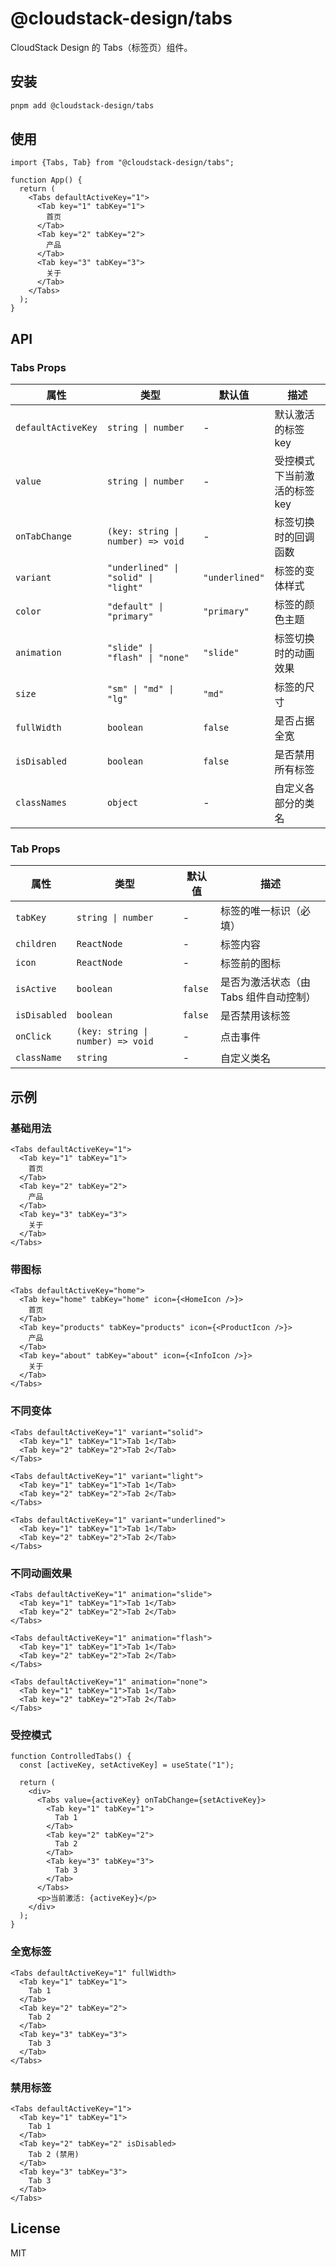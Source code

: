 # @cloudstack-design/tabs

CloudStack Design 的 Tabs（标签页）组件。

## 安装

```bash
pnpm add @cloudstack-design/tabs
```

## 使用

```tsx
import {Tabs, Tab} from "@cloudstack-design/tabs";

function App() {
  return (
    <Tabs defaultActiveKey="1">
      <Tab key="1" tabKey="1">
        首页
      </Tab>
      <Tab key="2" tabKey="2">
        产品
      </Tab>
      <Tab key="3" tabKey="3">
        关于
      </Tab>
    </Tabs>
  );
}
```

## API

### Tabs Props

| 属性               | 类型                                 | 默认值         | 描述                         |
| ------------------ | ------------------------------------ | -------------- | ---------------------------- |
| `defaultActiveKey` | `string \| number`                   | -              | 默认激活的标签 key           |
| `value`            | `string \| number`                   | -              | 受控模式下当前激活的标签 key |
| `onTabChange`      | `(key: string \| number) => void`    | -              | 标签切换时的回调函数         |
| `variant`          | `"underlined" \| "solid" \| "light"` | `"underlined"` | 标签的变体样式               |
| `color`            | `"default" \| "primary"`             | `"primary"`    | 标签的颜色主题               |
| `animation`        | `"slide" \| "flash" \| "none"`       | `"slide"`      | 标签切换时的动画效果         |
| `size`             | `"sm" \| "md" \| "lg"`               | `"md"`         | 标签的尺寸                   |
| `fullWidth`        | `boolean`                            | `false`        | 是否占据全宽                 |
| `isDisabled`       | `boolean`                            | `false`        | 是否禁用所有标签             |
| `classNames`       | `object`                             | -              | 自定义各部分的类名           |

### Tab Props

| 属性         | 类型                              | 默认值  | 描述                                   |
| ------------ | --------------------------------- | ------- | -------------------------------------- |
| `tabKey`     | `string \| number`                | -       | 标签的唯一标识（必填）                 |
| `children`   | `ReactNode`                       | -       | 标签内容                               |
| `icon`       | `ReactNode`                       | -       | 标签前的图标                           |
| `isActive`   | `boolean`                         | `false` | 是否为激活状态（由 Tabs 组件自动控制） |
| `isDisabled` | `boolean`                         | `false` | 是否禁用该标签                         |
| `onClick`    | `(key: string \| number) => void` | -       | 点击事件                               |
| `className`  | `string`                          | -       | 自定义类名                             |

## 示例

### 基础用法

```tsx
<Tabs defaultActiveKey="1">
  <Tab key="1" tabKey="1">
    首页
  </Tab>
  <Tab key="2" tabKey="2">
    产品
  </Tab>
  <Tab key="3" tabKey="3">
    关于
  </Tab>
</Tabs>
```

### 带图标

```tsx
<Tabs defaultActiveKey="home">
  <Tab key="home" tabKey="home" icon={<HomeIcon />}>
    首页
  </Tab>
  <Tab key="products" tabKey="products" icon={<ProductIcon />}>
    产品
  </Tab>
  <Tab key="about" tabKey="about" icon={<InfoIcon />}>
    关于
  </Tab>
</Tabs>
```

### 不同变体

```tsx
<Tabs defaultActiveKey="1" variant="solid">
  <Tab key="1" tabKey="1">Tab 1</Tab>
  <Tab key="2" tabKey="2">Tab 2</Tab>
</Tabs>

<Tabs defaultActiveKey="1" variant="light">
  <Tab key="1" tabKey="1">Tab 1</Tab>
  <Tab key="2" tabKey="2">Tab 2</Tab>
</Tabs>

<Tabs defaultActiveKey="1" variant="underlined">
  <Tab key="1" tabKey="1">Tab 1</Tab>
  <Tab key="2" tabKey="2">Tab 2</Tab>
</Tabs>
```

### 不同动画效果

```tsx
<Tabs defaultActiveKey="1" animation="slide">
  <Tab key="1" tabKey="1">Tab 1</Tab>
  <Tab key="2" tabKey="2">Tab 2</Tab>
</Tabs>

<Tabs defaultActiveKey="1" animation="flash">
  <Tab key="1" tabKey="1">Tab 1</Tab>
  <Tab key="2" tabKey="2">Tab 2</Tab>
</Tabs>

<Tabs defaultActiveKey="1" animation="none">
  <Tab key="1" tabKey="1">Tab 1</Tab>
  <Tab key="2" tabKey="2">Tab 2</Tab>
</Tabs>
```

### 受控模式

```tsx
function ControlledTabs() {
  const [activeKey, setActiveKey] = useState("1");

  return (
    <div>
      <Tabs value={activeKey} onTabChange={setActiveKey}>
        <Tab key="1" tabKey="1">
          Tab 1
        </Tab>
        <Tab key="2" tabKey="2">
          Tab 2
        </Tab>
        <Tab key="3" tabKey="3">
          Tab 3
        </Tab>
      </Tabs>
      <p>当前激活: {activeKey}</p>
    </div>
  );
}
```

### 全宽标签

```tsx
<Tabs defaultActiveKey="1" fullWidth>
  <Tab key="1" tabKey="1">
    Tab 1
  </Tab>
  <Tab key="2" tabKey="2">
    Tab 2
  </Tab>
  <Tab key="3" tabKey="3">
    Tab 3
  </Tab>
</Tabs>
```

### 禁用标签

```tsx
<Tabs defaultActiveKey="1">
  <Tab key="1" tabKey="1">
    Tab 1
  </Tab>
  <Tab key="2" tabKey="2" isDisabled>
    Tab 2 (禁用)
  </Tab>
  <Tab key="3" tabKey="3">
    Tab 3
  </Tab>
</Tabs>
```

## License

MIT
